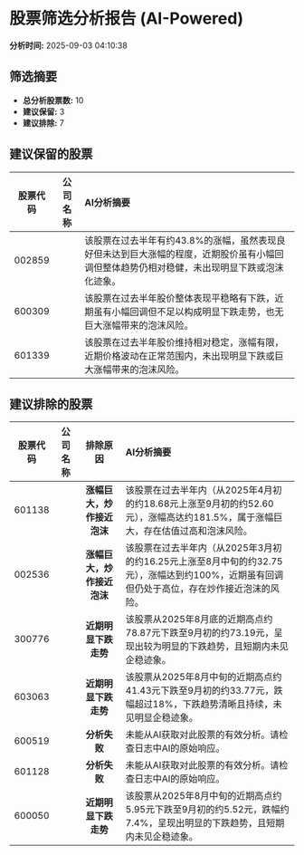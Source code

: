 # 股票筛选分析报告 (AI-Powered)

**分析时间:** 2025-09-03 04:10:38

## 筛选摘要

- **总分析股票数:** 10
- **建议保留:** 3
- **建议排除:** 7

## 建议保留的股票

| 股票代码 | 公司名称 | AI分析摘要 |
|:---:|:---:|:---|
| 002859 |  | 该股票在过去半年有约43.8%的涨幅，虽然表现良好但未达到巨大涨幅的程度，近期股价虽有小幅回调但整体趋势仍相对稳健，未出现明显下跌或泡沫化迹象。 |
| 600309 |  | 该股票在过去半年股价整体表现平稳略有下跌，近期虽有小幅回调但不足以构成明显下跌走势，也无巨大涨幅带来的泡沫风险。 |
| 601339 |  | 该股票在过去半年股价维持相对稳定，涨幅有限，近期价格波动在正常范围内，未出现明显下跌或巨大涨幅带来的泡沫风险。 |

## 建议排除的股票

| 股票代码 | 公司名称 | 排除原因 | AI分析摘要 |
|:---:|:---:|:---:|:---|
| 601138 |  | **涨幅巨大，炒作接近泡沫** | 该股票在过去半年内（从2025年4月初的约18.68元上涨至9月初的约52.60元），涨幅高达约181.5%，属于涨幅巨大，存在估值过高和泡沫风险。 |
| 002536 |  | **涨幅巨大，炒作接近泡沫** | 该股票在过去半年内（从2025年3月初的约16.25元上涨至8月中旬的约32.75元），涨幅达到约100%，近期虽有回调但仍处于高位，存在炒作接近泡沫的风险。 |
| 300776 |  | **近期明显下跌走势** | 该股票从2025年8月底的近期高点约78.87元下跌至9月初的约73.19元，呈现出较为明显的下跌趋势，且短期内未见企稳迹象。 |
| 603063 |  | **近期明显下跌走势** | 该股票从2025年8月中旬的近期高点约41.43元下跌至9月初的约33.77元，跌幅超过18%，下跌趋势清晰且持续，未见明显企稳迹象。 |
| 600519 |  | **分析失败** | 未能从AI获取对此股票的有效分析。请检查日志中AI的原始响应。 |
| 601128 |  | **分析失败** | 未能从AI获取对此股票的有效分析。请检查日志中AI的原始响应。 |
| 600050 |  | **近期明显下跌走势** | 该股票从2025年8月中旬的近期高点约5.95元下跌至9月初的约5.52元，跌幅约7.4%，呈现出明显的下跌趋势，且短期内未见企稳迹象。 |
